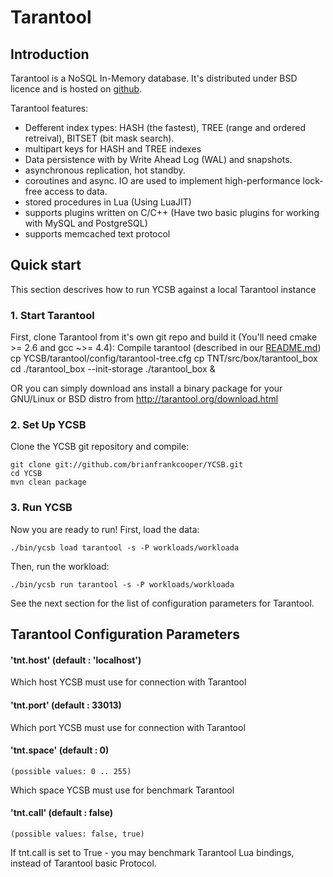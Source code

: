# Tarantool

## Introduction

Tarantool is a NoSQL In-Memory database.
It's distributed under BSD licence and is hosted on [github][tnt-github].

Tarantool features:

* Defferent index types: HASH (the fastest), TREE (range and ordered retreival), BITSET (bit  mask search).
* multipart keys for HASH and TREE indexes
* Data persistence with by Write Ahead Log (WAL) and snapshots.
* asynchronous replication, hot standby.
* coroutines and async. IO are used to implement high-performance lock-free access to data.
* stored procedures in Lua (Using LuaJIT)
* supports plugins written on C/C++ (Have two basic plugins for working with MySQL and PostgreSQL)
* supports memcached text protocol

## Quick start

This section descrives how to run YCSB against a local Tarantool instance

### 1. Start Tarantool

First, clone Tarantool from it's own git repo and build it (You'll need cmake >= 2.6 and gcc ~>= 4.4):
Compile tarantool (described in our [README.md][tnt-readme])
	cp YCSB/tarantool/config/tarantool-tree.cfg <vardir>
	cp TNT/src/box/tarantool_box <vardir>
	cd <vardir>
	./tarantool_box --init-storage
	./tarantool_box &

OR you can simply download ans install a binary package for your GNU/Linux or BSD distro from http://tarantool.org/download.html

### 2. Set Up YCSB

Clone the YCSB git repository and compile:

    git clone git://github.com/brianfrankcooper/YCSB.git
    cd YCSB
    mvn clean package

### 3. Run YCSB
    
Now you are ready to run! First, load the data:

    ./bin/ycsb load tarantool -s -P workloads/workloada

Then, run the workload:

    ./bin/ycsb run tarantool -s -P workloads/workloada

See the next section for the list of configuration parameters for Tarantool.

## Tarantool Configuration Parameters

#### 'tnt.host' (default : 'localhost')
Which host YCSB must use for connection with Tarantool
#### 'tnt.port' (default : 33013)
Which port YCSB must use for connection with Tarantool
#### 'tnt.space' (default : 0) 
    (possible values: 0 .. 255)
Which space YCSB must use for benchmark Tarantool
#### 'tnt.call' (default : false) 
    (possible values: false, true)
If tnt.call is set to True - you may benchmark Tarantool Lua bindings,
instead of Tarantool basic Protocol.

[tnt-github]:https://github.com/tarantool/tarantool/
[tnt-readme]:https://github.com/tarantool/tarantool/blob/master/README.md
